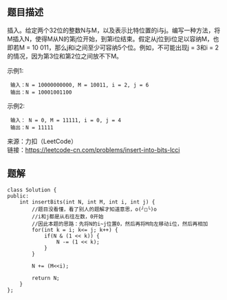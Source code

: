 ## 题目描述
插入。给定两个32位的整数N与M，以及表示比特位置的i与j。编写一种方法，将M插入N，使得M从N的第j位开始，到第i位结束。假定从j位到i位足以容纳M，也即若M = 10 011，那么j和i之间至少可容纳5个位。例如，不可能出现j = 3和i = 2的情况，因为第3位和第2位之间放不下M。

示例1:
```
 输入：N = 10000000000, M = 10011, i = 2, j = 6
 输出：N = 10001001100
```
示例2:
```
 输入： N = 0, M = 11111, i = 0, j = 4
 输出：N = 11111
```
来源：力扣（LeetCode）  
链接：https://leetcode-cn.com/problems/insert-into-bits-lcci

## 题解
```
class Solution {
public:
    int insertBits(int N, int M, int i, int j) {
        //题目没看懂，看了别人的题解才知道意思，o(╯□╰)o
        //i和j都是从右往左数，0开始
        //因此本题的思路：先将N的i~j位置0，然后再将M向左移动i位，然后再相加
        for(int k = i; k<= j; k++) {
            if(N & (1 << k)) {
                N -= (1 << k);
            }
        }

        N += (M<<i);

        return N;
    }
};
```